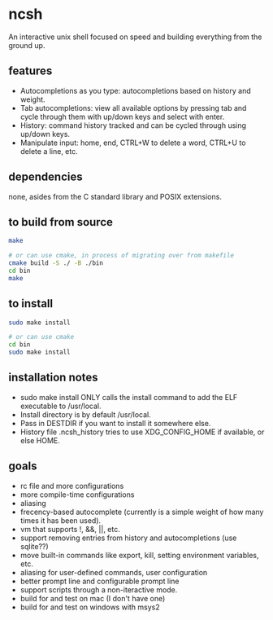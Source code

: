 # ncsh

An interactive unix shell focused on speed and building everything from the ground up.

## features

* Autocompletions as you type: autocompletions based on history and weight.
* Tab autocompletions: view all available options by pressing tab and cycle through them with up/down keys and select with enter.
* History: command history tracked and can be cycled through using up/down keys.
* Manipulate input: home, end, CTRL+W to delete a word, CTRL+U to delete a line, etc.

## dependencies

none, asides from the C standard library and POSIX extensions.

## to build from source

``` sh
make

# or can use cmake, in process of migrating over from makefile
cmake build -S ./ -B ./bin
cd bin
make
```

## to install

``` sh
sudo make install

# or can use cmake
cd bin
sudo make install
```

## installation notes

* sudo make install ONLY calls the install command to add the ELF executable to /usr/local.
* Install directory is by default /usr/local.
* Pass in DESTDIR if you want to install it somewhere else.
* History file .ncsh_history tries to use XDG_CONFIG_HOME if available, or else HOME.

## goals

* rc file and more configurations
* more compile-time configurations
* aliasing
* frecency-based autocomplete (currently is a simple weight of how many times it has been used).
* vm that supports !, &&, ||, etc.
* support removing entries from history and autocompletions (use sqlite??)
* move built-in commands like export, kill, setting environment variables, etc.
* aliasing for user-defined commands, user configuration
* better prompt line and configurable prompt line
* support scripts through a non-iteractive mode.
* build for and test on mac (I don't have one)
* build for and test on windows with msys2
